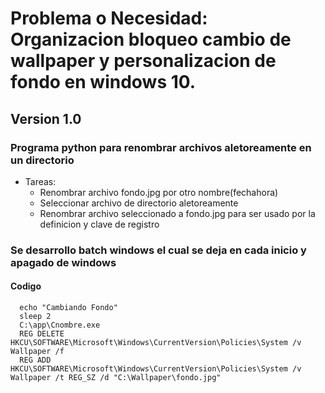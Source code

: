 # Problema o Necesidad: Organizacion bloqueo cambio de wallpaper y personalizacion de fondo en windows 10.

## Version 1.0  
   ### Programa python para renombrar archivos aletoreamente en un directorio
   * Tareas:
       * Renombrar archivo fondo.jpg por otro nombre(fechahora)
       * Seleccionar archivo de directorio aletoreamente
       * Renombrar archivo seleccionado a fondo.jpg para ser usado por la definicion y clave de registro
   ### Se desarrollo batch windows el cual se deja en cada inicio y apagado de windows
   #### Codigo
      echo "Cambiando Fondo"
      sleep 2
      C:\app\Cnombre.exe
      REG DELETE HKCU\SOFTWARE\Microsoft\Windows\CurrentVersion\Policies\System /v Wallpaper /f
      REG ADD HKCU\SOFTWARE\Microsoft\Windows\CurrentVersion\Policies\System /v Wallpaper /t REG_SZ /d "C:\Wallpaper\fondo.jpg"

    

      
  
 
